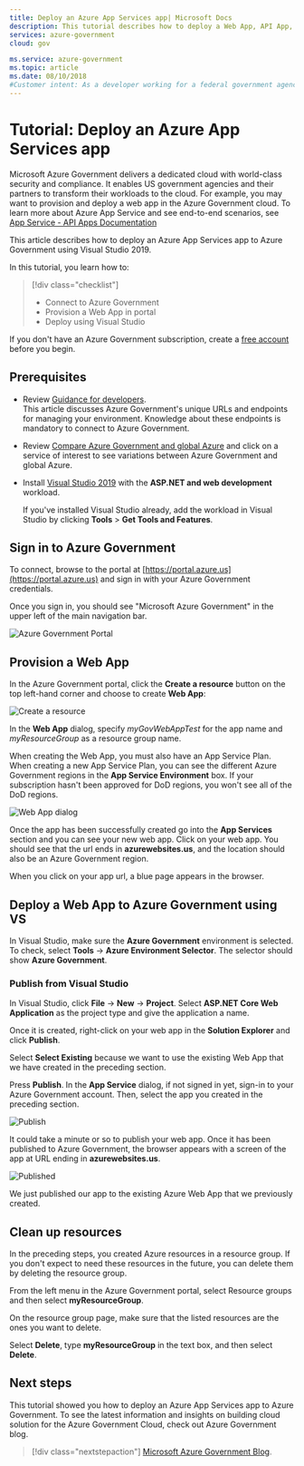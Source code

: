 ```yaml
---
title: Deploy an Azure App Services app| Microsoft Docs
description: This tutorial describes how to deploy a Web App, API App, or Mobile App to Azure Government using Visual Studio and Azure SDK.
services: azure-government
cloud: gov

ms.service: azure-government
ms.topic: article
ms.date: 08/10/2018
#Customer intent: As a developer working for a federal government agency "x", I want to connect to Azure Government and deploy an Azure App Services app in the Azure Government cloud because i want to be sure that my agency meets government security and compliance requirements.
---
```


# Tutorial: Deploy an Azure App Services app

Microsoft Azure Government delivers a dedicated cloud with world-class security and compliance. It enables US government agencies and their partners to transform their workloads to the cloud. For example, you may want to provision and deploy a web app in the Azure Government cloud. To learn more about Azure App Service and see end-to-end scenarios, see [App Service - API Apps Documentation](../app-service/index.yml)

This article describes how to deploy an Azure App Services app to Azure Government using Visual Studio 2019.

In this tutorial, you learn how to:

> [!div class="checklist"]
> * Connect to Azure Government
> * Provision a Web App in portal
> * Deploy using Visual Studio

If you don't have an Azure Government subscription, create a [free account](https://azure.microsoft.com/global-infrastructure/government/request/) before you begin.

## Prerequisites

* Review [Guidance for developers](documentation-government-developer-guide.md).<br/> This article discusses Azure Government's unique URLs and endpoints for managing your environment. Knowledge about these endpoints is mandatory to connect to Azure Government. 
* Review [Compare Azure Government and global Azure](compare-azure-government-global-azure.md) and click on a service of interest to see variations between Azure Government and global Azure.
* Install <a href="https://www.visualstudio.com/downloads/" target="_blank">Visual Studio 2019</a> with the **ASP.NET and web development** workload.

    If you've installed Visual Studio already, add the workload in Visual Studio by clicking **Tools** > **Get Tools and Features**.

## Sign in to Azure Government 

To connect, browse to the portal at [https://portal.azure.us](https://portal.azure.us) and sign in with your Azure Government credentials. 

Once you sign in, you should see "Microsoft Azure Government" in the upper left of the main navigation bar.

![Azure Government Portal](./media/connect-with-portal/azure-gov-portal.png)

## Provision a Web App 

In the Azure Government portal, click the **Create a resource** button on the top left-hand corner and choose to create **Web App**:

![Create a resource](./media/deploy-azure-app-services-app/create-web-app1.png)

In the **Web App** dialog, specify *myGovWebAppTest* for the app name and *myResourceGroup* as a resource group name.

When creating the Web App, you must also have an App Service Plan. When creating a new App Service Plan, you can see the different Azure Government regions in the **App Service Environment** box. If your subscription hasn't been approved for DoD regions, you won't see all of the DoD regions.

![Web App dialog](./media/deploy-azure-app-services-app/create-web-app2.png)

Once the app has been successfully created go into the **App Services** section and you can see your new web app.
Click on your web app. You should see that the url ends in **azurewebsites.us**, and the location should also be an Azure Government region.

When you click on your app url, a blue page appears in the browser. 

## Deploy a Web App to Azure Government using VS

In Visual Studio, make sure the **Azure Government** environment is selected. To check, select **Tools** -> **Azure Environment Selector**. The selector should show **Azure Government**.

### Publish from Visual Studio

In Visual Studio, click **File** -> **New** -> **Project**. Select **ASP.NET Core Web Application** as the project type and give the application a name.

Once it is created, right-click on your web app in the **Solution Explorer** and click **Publish**.

Select **Select Existing** because we want to use the existing Web App that we have created in the preceding section.

Press **Publish**. In the **App Service** dialog, if not signed in yet, sign-in to your Azure Government account. Then, select the app you created in the preceding section.

![Publish](./media/deploy-azure-app-services-app/create-app-service-with-vs.png)

It could take a minute or so to publish your web app. Once it has been published to Azure Government, the browser appears with a screen of the app at URL ending in **azurewebsites.us**. 

![Published](./media/deploy-azure-app-services-app/documentation-government-howto-deploy-webandmobile-extra3.png)

We just published our app to the existing Azure Web App that we previously created. 

## Clean up resources

In the preceding steps, you created Azure resources in a resource group. If you don't expect to need these resources in the future, you can delete them by deleting the resource group.

From the left menu in the Azure Government portal, select Resource groups and then select **myResourceGroup**.

On the resource group page, make sure that the listed resources are the ones you want to delete.

Select **Delete**, type **myResourceGroup** in the text box, and then select **Delete**.

## Next steps

This tutorial showed you how to deploy an Azure App Services app to Azure Government. To see the latest information and insights on building cloud solution for the Azure Government Cloud, check out Azure Government blog.

> [!div class="nextstepaction"]
> [Microsoft Azure Government Blog](https://blogs.msdn.microsoft.com/azuregov/).
